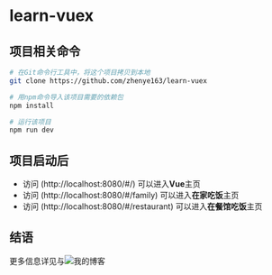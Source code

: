 # learn-vuex

## 项目相关命令

```bash
# 在Git命令行工具中，将这个项目拷贝到本地
git clone https://github.com/zhenye163/learn-vuex

# 用npm命令导入该项目需要的依赖包
npm install

# 运行该项目
npm run dev
```

## 项目启动后

- 访问 (http://localhost:8080/#/) 可以进入**Vue**主页
- 访问 (http://localhost:8080/#/family) 可以进入**在家吃饭**主页
- 访问 (http://localhost:8080/#/restaurant) 可以进入**在餐馆吃饭**主页

## 结语

更多信息详见与![我的博客](http://blog.csdn.net/UtopiaOfArtoria/article/details/79630190)

